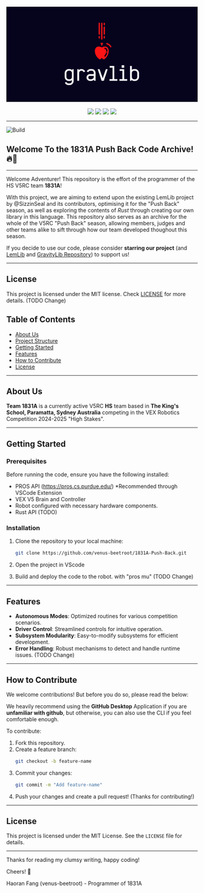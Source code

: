 <p align="center">
    <img src="docs/assets/gravlib-banner.png">
</p>

<p align="center">
    <img src="https://img.shields.io/badge/Version-Beta%20V0.1-red?style=for-the-badge&color=blue">
    <img src="https://img.shields.io/github/stars/GravityLib/GravLib?style=for-the-badge&color=yellow">
    <img src="https://img.shields.io/github/contributors/GravityLib/GravLib?style=for-the-badge&color=pink">
    <img src="https://img.shields.io/badge/Flavour-Coke-red?style=for-the-badge&color=red">
</p>
<hr>

![Build](https://img.shields.io/github/actions/workflow/status/GravityLib/GravLib/build.yml?style=for-the-badge)

## Welcome To the 1831A Push Back Code Archive! 🔥🚀
---
Welcome Adventurer! This repository is the effort of the programmer of the HS V5RC team **1831A**! 

With this project, we are aiming to extend upon the existing LemLib project by @SizzinSeal and its contributors, optimising it for the "Push Back" season, as well as exploring the contents of *Rust* through creating our own library in this language. This repository also serves as an archive for the whole of the V5RC "Push Back" season, allowing members, judges and other teams alike to sift through how our team developed thoughout this season. 

If you decide to use our code, please consider **starring our project** (and [LemLib](https://github.com/LemLib/LemLib) and [GravityLib Repository](https://github.com/GravityLib/GravLib/tree/main)) to support us!



---

## License
This project is licensed under the MIT license. Check [LICENSE](https://github.com/venus-beetroot/1831A-Push-Back/blob/main/LICENSE) for more details. (TODO Change)

## Table of Contents  

- [About Us](#about-us)  
- [Project Structure](#project-structure)  
- [Getting Started](#getting-started)  
- [Features](#features)  
- [How to Contribute](#how-to-contribute)  
- [License](#license)  

---

## About Us  

**Team 1831A** is a currently active V5RC **HS** team based in **The King's School, Paramatta, Sydney Australia** competing in the VEX Robotics Competition 2024-2025 "High Stakes". 

<!--
NOTE - Commented out
---
## Project Structure  

Here's an overview of the repository:  

```
1831E-Robotics/
├── include/            # Header files for modular design  
│  
├── src/                # Source code for the robot  
│   ├── main.cpp            # Main entry point of the program  
│   ├── controls.cpp        # Code for specific robot subsystems (e.g., drive, lift, claw)  
│   └── robot-config.cpp    # Mostly constructurs for initiating robot devices & sensors
│
└── README.md           # Repository overview  
```  
-->
---

## Getting Started  

### Prerequisites  

Before running the code, ensure you have the following installed:  
- PROS API (https://pros.cs.purdue.edu/) *Recommended through VSCode Extension 
- VEX V5 Brain and Controller  
- Robot configured with necessary hardware components.
- Rust API (TODO)

### Installation  

1. Clone the repository to your local machine:  
   ```bash  
   git clone https://github.com/venus-beetroot/1831A-Push-Back.git  
   ```  
2. Open the project in VScode

3. Build and deploy the code to the robot. with "pros mu" (TODO Change)

---

## Features  

- **Autonomous Modes**: Optimized routines for various competition scenarios.  
- **Driver Control**: Streamlined controls for intuitive operation.  
- **Subsystem Modularity**: Easy-to-modify subsystems for efficient development.  
- **Error Handling**: Robust mechanisms to detect and handle runtime issues.  (TODO Change)

---

## How to Contribute  

We welcome contributions! But before you do so, please read the below: 

We heavily recommend using the **GitHub Desktop** Application if you are **unfamiliar with github**, but otherwise, you can also use the CLI if you feel comfortable enough.

To contribute:
1. Fork this repository.  
2. Create a feature branch:  
   ```bash  
   git checkout -b feature-name  
   ```  
3. Commit your changes:  
   ```bash  
   git commit -m "Add feature-name"  
   ```  
4. Push your changes and create a pull request! (Thanks for contributing!)
---

## License  

This project is licensed under the MIT License. See the `LICENSE` file for details.  

---  

Thanks for reading my clumsy writing, happy coding!

Cheers! 🍻

Haoran Fang (venus-beetroot) - Programmer of 1831A


